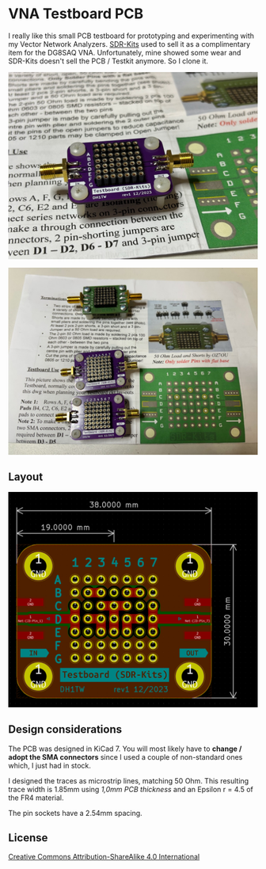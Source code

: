 # VNA Testboard PCB

I really like this small PCB testboard for prototyping and experimenting with my Vector Network Analyzers. [SDR-Kits](https://www.sdr-kits.net) used to sell it as a complimentary item for the DG8SAQ VNA. Unfortunately, mine showed some wear and SDR-Kits doesn't sell the PCB / Testkit anymore. So I clone it.

![testboard](/docs/testboard.jpeg)

![testboard with original one from sdr-kits](/docs/testboard_with_original.jpeg)

## Layout

![PCB layout](/docs/layout.png)

## Design considerations

The PCB was designed in KiCad 7. You will most likely have to **change / adopt the SMA connectors** since I used a couple of non-standard ones which, I just had in stock.

I designed the traces as microstrip lines, matching 50 Ohm. This resulting trace width is 1.85mm using *1,0mm PCB thickness* and an Epsilon r = 4.5 of the FR4 material.

The pin sockets have a 2.54mm spacing.

## License

[Creative Commons Attribution-ShareAlike 4.0 International](https://creativecommons.org/licenses/by-sa/4.0/deed.en)